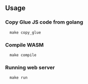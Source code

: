 


## Usage

### Copy Glue JS code from golang
```
  make copy_glue
```

### Compile WASM
```
  make compile
```

### Running web server
```
  make run
```
